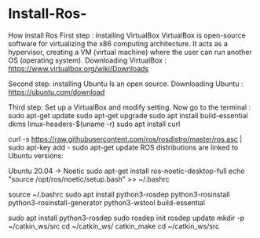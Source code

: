 # Install-Ros-
How install Ros 
First step : installing VirtualBox
VirtualBox is open-source software for virtualizing the x86 computing architecture. It acts as a hypervisor, creating a VM (virtual machine) where the user can run another OS (operating system).
Downloading VirtualBox :
https://www.virtualbox.org/wiki/Downloads

Second step: installing Ubuntu
Is an open source.
Downloading Ubuntu :
https://ubuntu.com/download

Third step: 
Set up a VirtualBox and modify setting.
Now go to the terminal :
sudo apt-get update
sudo apt-get upgrade
sudo apt install build-essential dkms linux-headers-$(uname -r)
sudo apt install curl


curl -s https://raw.githubusercontent.com/ros/rosdistro/master/ros.asc | sudo apt-key add -
sudo apt-get update
ROS distributions are linked to Ubuntu versions:

Ubuntu 20.04 -> Noetic
sudo apt-get install ros-noetic-desktop-full
echo "source /opt/ros/noetic/setup.bash" >> ~/.bashrc

source ~/.bashrc
sudo apt install python3-rosdep python3-rosinstall python3-rosinstall-generator python3-wstool build-essential

sudo apt install python3-rosdep
sudo rosdep init
rosdep update
mkdir -p ~/catkin_ws/src
cd ~/catkin_ws/
catkin_make
cd ~/catkin_ws/src


